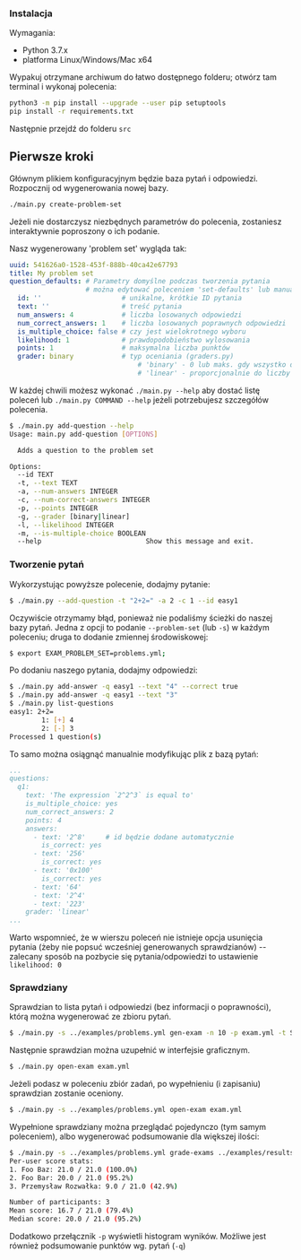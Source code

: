 ### Instalacja

Wymagania:

* Python 3.7.x
* platforma Linux/Windows/Mac x64

Wypakuj otrzymane archiwum do łatwo dostępnego folderu; otwórz tam terminal i wykonaj polecenia:

```bash
python3 -m pip install --upgrade --user pip setuptools
pip install -r requirements.txt
```

Następnie przejdź do folderu ``src``

## Pierwsze kroki

Głównym plikiem konfiguracyjnym będzie baza pytań i odpowiedzi. 
Rozpocznij od wygenerowania nowej bazy.

```bash
./main.py create-problem-set
```

Jeżeli nie dostarczysz niezbędnych parametrów do polecenia, zostaniesz interaktywnie poproszony o ich podanie.

Nasz wygenerowany 'problem set' wygląda tak:

```yaml
uuid: 541626a0-1528-453f-888b-40ca42e67793
title: My problem set
question_defaults: # Parametry domyślne podczas tworzenia pytania
  				   # można edytować poleceniem 'set-defaults' lub manualnie.
  id: ''		   			# unikalne, krótkie ID pytania
  text: ''         			# treść pytania
  num_answers: 4   			# liczba losowanych odpowiedzi
  num_correct_answers: 1    # liczba losowanych poprawnych odpowiedzi
  is_multiple_choice: false # czy jest wielokrotnego wyboru
  likelihood: 1				# prawdopodobieństwo wylosowania
  points: 1					# maksymalna liczba punktów
  grader: binary			# typ oceniania (graders.py)
  								# 'binary' - 0 lub maks. gdy wszystko dobrze
								# 'linear' - proporcjonalnie do liczby dobrych
```



W każdej chwili możesz wykonać ``./main.py --help`` aby dostać listę poleceń 
lub ``./main.py COMMAND --help`` jeżeli potrzebujesz szczegółów polecenia.

```bash
$ ./main.py add-question --help
Usage: main.py add-question [OPTIONS]

  Adds a question to the problem set

Options:
  --id TEXT
  -t, --text TEXT
  -a, --num-answers INTEGER
  -c, --num-correct-answers INTEGER
  -p, --points INTEGER
  -g, --grader [binary|linear]
  -l, --likelihood INTEGER
  -m, --is-multiple-choice BOOLEAN
  --help                          Show this message and exit.
```



### Tworzenie pytań

Wykorzystując powyższe polecenie, dodajmy pytanie:

```bash
$ ./main.py --add-question -t "2+2=" -a 2 -c 1 --id easy1
```

Oczywiście otrzymamy błąd, ponieważ nie podaliśmy ścieżki do naszej bazy pytań.
Jedna z opcji to podanie ``--problem-set`` (lub ``-s``) w każdym poleceniu; druga to dodanie zmiennej środowiskowej:

```bash
$ export EXAM_PROBLEM_SET=problems.yml;
```

Po dodaniu naszego pytania, dodajmy odpowiedzi:

```bash
$ ./main.py add-answer -q easy1 --text "4" --correct true
$ ./main.py add-answer -q easy1 --text "3"
$ ./main.py list-questions
easy1: 2+2=
        1: [+] 4
        2: [-] 3
Processed 1 question(s)
```

To samo można osiągnąć manualnie modyfikując plik z bazą pytań:

```yaml
...
questions:
  q1:
    text: 'The expression `2^2^3` is equal to'
    is_multiple_choice: yes
    num_correct_answers: 2
    points: 4
    answers:
      - text: '2^8'     # id będzie dodane automatycznie
        is_correct: yes
      - text: '256'
        is_correct: yes
      - text: '0x100'
        is_correct: yes
      - text: '64'
      - text: '2^4'
      - text: '223'
    grader: 'linear'
...
```

Warto wspomnieć, że w wierszu poleceń nie istnieje opcja usunięcia pytania (żeby nie popsuć wcześniej generowanych sprawdzianów) -- zalecany sposób na pozbycie się pytania/odpowiedzi to ustawienie ``likelihood: 0``

### Sprawdziany

Sprawdzian to lista pytań i odpowiedzi (bez informacji o poprawności), którą można wygenerować ze zbioru pytań.

```bash
$ ./main.py -s ../examples/problems.yml gen-exam -n 10 -p exam.yml -t Sprawdzian -d Powodzenia!
```

Następnie sprawdzian można uzupełnić w interfejsie graficznym.

```bash
$ ./main.py open-exam exam.yml
```

Jeżeli podasz w poleceniu zbiór zadań, po wypełnieniu (i zapisaniu) sprawdzian zostanie oceniony.

```bash
$ ./main.py -s ../examples/problems.yml open-exam exam.yml
```



Wypełnione sprawdziany można przeglądać pojedynczo (tym samym poleceniem), albo wygenerować podsumowanie dla większej ilości:

```bash
$ ./main.py -s ../examples/problems.yml grade-exams ../examples/results -p
Per-user score stats:
1. Foo Baz: 21.0 / 21.0 (100.0%)
2. Foo Bar: 20.0 / 21.0 (95.2%)
3. Przemysław Rozwałka: 9.0 / 21.0 (42.9%)

Number of participants: 3
Mean score: 16.7 / 21.0 (79.4%)
Median score: 20.0 / 21.0 (95.2%)
```

Dodatkowo przełącznik ``-p`` wyświetli histogram wyników. Możliwe jest również podsumowanie punktów wg. pytań (``-q``)

